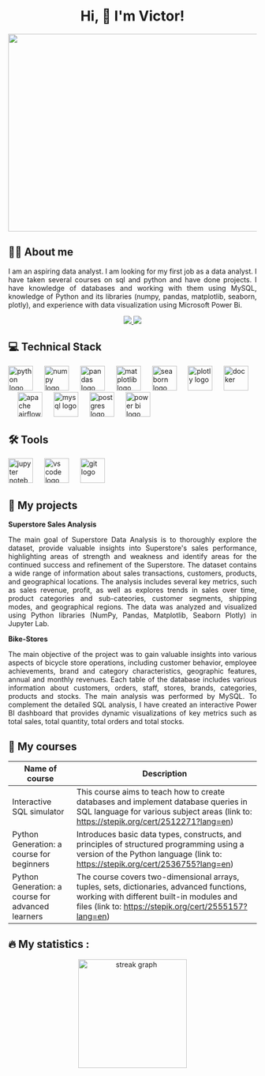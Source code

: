 <h1 align="center"> Hi, 👋 I'm Victor! </h1>

<div align="center">
<img src="https://user-images.githubusercontent.com/74038190/225813708-98b745f2-7d22-48cf-9150-083f1b00d6c9.gif"  height="400" width="700" >

<h2 align="left">👩‍💻 About me </h2>

<p align="justify">
I am an aspiring data analyst. I am looking for my first job as a data analyst. I have taken several courses on sql and python and have done projects. I have knowledge of databases and working with them using MySQL, knowledge of Python and its libraries (numpy, pandas, matplotlib, seaborn, plotly), and experience with data visualization using Microsoft Power Bi.  
</p>

<p align='center'>
   <a href="mailto:borodkovictor9@gmail.com">
       <img src="https://img.shields.io/badge/Email-2CA5E0?style=for-the-badge&logo=gmail&logoColor=red"/>
   </a>
   <a href="http://linkedin.com/in/victor-borodko-77832519b">
       <img src="https://img.shields.io/badge/linkedin-%230077B5.svg?&style=for-the-badge&logo=linkedin&logoColor=white"/>
   </a>
</p>

<h2 align="left"> 💻 Technical Stack </h2>


<div align="left">
 <img src="https://cdn.jsdelivr.net/gh/devicons/devicon@latest/icons/python/python-original.svg" height="50" alt="python logo" />
<img width="15" />   
<img src="https://cdn.jsdelivr.net/gh/devicons/devicon@latest/icons/numpy/numpy-original.svg" height="50" alt="numpy logo"  />
 <img width="15" />  
<img src="https://cdn.jsdelivr.net/gh/devicons/devicon@latest/icons/pandas/pandas-original.svg" height="50" alt="pandas logo"  />
 <img width="15" />  
<img src="https://cdn.jsdelivr.net/gh/devicons/devicon@latest/icons/matplotlib/matplotlib-original.svg" height="50" alt="matplotlib logo" />
 <img width="15" />  
<img src = "https://seaborn.pydata.org/_images/logo-mark-lightbg.svg" height="50" alt="seaborn logo"  />
 <img width="15" />  
<img src="https://cdn.jsdelivr.net/gh/devicons/devicon@latest/icons/plotly/plotly-original.svg" height="50" alt="plotly logo"  />
 <img width="15" />  
<img src="https://cdn.jsdelivr.net/gh/devicons/devicon@latest/icons/docker/docker-original.svg" height="50" alt="docker" />
 <img width="15" />  
 <img src="https://cdn.jsdelivr.net/gh/devicons/devicon@latest/icons/apacheairflow/apacheairflow-original.svg" height="50" alt="apache airflow" />
 <img width="15" />  
  <img src="https://cdn.jsdelivr.net/gh/devicons/devicon@latest/icons/mysql/mysql-original-wordmark.svg" height="50" alt="mysql logo"  />
<img width="15" />  
  <img src="https://cdn.jsdelivr.net/gh/devicons/devicon@latest/icons/postgresql/postgresql-original.svg" height="50" alt="postgres logo" />
<img width="15" />  
<img src= "https://upload.wikimedia.org/wikipedia/commons/c/cf/New_Power_BI_Logo.svg" height="50" alt="power bi logo"  />
  <img width="15" />  
   
</div>

<h2 align="left">🛠 Tools </h2>
<div align="left">
  <img src="https://cdn.jsdelivr.net/gh/devicons/devicon@latest/icons/jupyter/jupyter-original-wordmark.svg" height="50" alt="jupyter notebook logo"  />
  <img width="15" />  
  <img src="https://cdn.jsdelivr.net/gh/devicons/devicon@latest/icons/vscode/vscode-original.svg" height="50" alt="vs code logo"  />
  <img width="15" />  
<img src="https://cdn.jsdelivr.net/gh/devicons/devicon@latest/icons/git/git-original.svg" height="50" alt="git logo" />
  <img width="15" />
</div>

<h2 align="left"> 📝 My projects </h2>

<p align="left">
<b> Superstore Sales Analysis </b>
</p>

<p align="justify">
   The main goal of Superstore Data Analysis is to thoroughly explore the dataset, provide valuable insights into Superstore's sales performance, highlighting areas of strength and weakness and identify areas for the continued success and refinement of the Superstore. The dataset contains a wide range of information about sales transactions, customers, products, and geographical locations. 
   The analysis includes several key metrics, such as sales revenue, profit, as well as explores trends in sales over time, product categories and sub-cateories, customer segments, shipping modes, and geographical regions. 
   The data was analyzed and visualized using Python libraries (NumPy, Pandas, Matplotlib, Seaborn Plotly) in Jupyter Lab.
</p>

<p align="left">
<b> Bike-Stores </b>
</p>

<p align="justify">
   The main objective of the project was to gain valuable insights into various aspects of bicycle store operations, including customer behavior, employee achievements, brand and category characteristics, geographic features, annual and monthly revenues.
   Each table of the database includes various information about customers, orders, staff, stores, brands, categories, products and stocks. The main analysis was performed by MySQL.
   To complement the detailed SQL analysis, I have created an interactive Power BI dashboard that provides dynamic visualizations of key metrics such as total sales, total quantity, total orders and total stocks.
</p>



<h2 align="left"> 📖 My courses </h2>
<div align="left">

| Name of course                                    | Description                                                                                                                                                                                                                       |
| ------------------------------------------------- | --------------------------------------------------------------------------------------------------------------------------------------------------------------------------------------------------------------------------------- |
| Interactive SQL simulator                         | This course aims to teach how to create databases and implement database queries in SQL language for various subject areas (link to: https://stepik.org/cert/2512271?lang=en)                                                     |        
| Python Generation: a course for beginners         | Introduces basic data types, constructs, and principles of structured programming using a version of the Python language (link to: https://stepik.org/cert/2536755?lang=en)                                                       |
| Python Generation: a course for advanced learners | The course covers two-dimensional arrays, tuples, sets, dictionaries, advanced functions, working with different built-in modules and files (link to: https://stepik.org/cert/2555157?lang=en)                                    |
</div>

<h2 align="left">🔥 My statistics :</h2>

<div align="center">
   <img src="https://streak-stats.demolab.com?user=VitoVicttorzio&locale=en&mode=daily&theme=dark&hide_border=false&border_radius=5&order=3" height="220" alt="streak graph"  />
</div>
